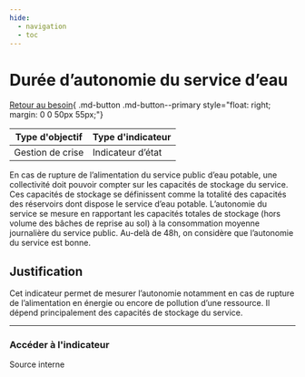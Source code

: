 ```yaml
---
hide:
  - navigation
  - toc
---
```


#  Durée d’autonomie du service d’eau 

[Retour au besoin](https://konsilion.github.io/diag360/pages/besoins/bv1){ .md-button .md-button--primary style="float: right; margin: 0 0 50px 55px;"}

|Type d'objectif|Type d'indicateur|
|--|--|
|Gestion de crise|Indicateur d’état|

En  cas  de  rupture  de  l’alimentation  du  service  public  d’eau  potable,  une collectivité doit  pouvoir  compter  sur  les  capacités  de  stockage  du  service.  Ces  capacités  de stockage se définissent comme la totalité des capacités des réservoirs dont dispose le service d’eau potable. 
L’autonomie  du  service  se  mesure  en  rapportant  les  capacités  totales  de  stockage (hors  volume  des  bâches  de  reprise  au  sol) à la consommation moyenne journalière du service public. 
Au-delà de 48h, on considère que l’autonomie du service est bonne.

## Justification

Cet  indicateur  permet  de  mesurer  l’autonomie  notamment  en  cas  de  rupture  de l’alimentation  en  énergie  ou  encore  de  pollution  d’une  ressource.  Il  dépend principalement des capacités de stockage du service. 

---

### Accéder à l'indicateur

Source interne
